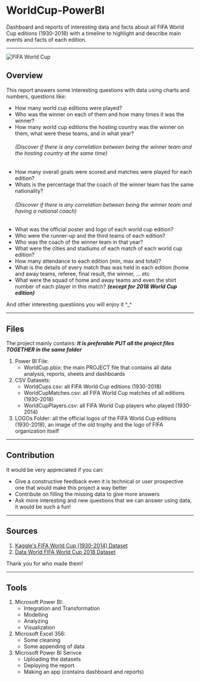 # WorldCup-PowerBI
Dashboard and reports of interesting data and facts about all FIFA World Cup editions (1930-2018) 
with a timeline to highlight and describe main events and facts of each edition. 

--------------------------------------
![FIFA World Cup](https://www.kick442.com/wp-content/uploads/2020/07/IMG-20200715-WA0059.jpg)
## Overview
This report answers some interesting questions with data using charts and numbers, questions like: 
- How many world cup editions were played?
- Who was the winner on each of them and how many times it was the winner?
- How many world cup editions the hosting country was the winner on them, what were these teams, and in what year? 
        *<h6>(Discover if there is any correlation between being the winner team and the hosting country at the same time)<h6>*
- How many overall goals were scored and matches were played for each edition?
- Whats is the percentage that the coach of the winner team has the same nationality?
        *<h6>(Discover if there is any correlation between being the winner team and having a national coach)</h6>*
- What was the official poster and logo of each world cup edition?
- Who were the runner-up and the third teams of each edition?
- Who was the coach of the winner team in that year?
- What were the cities and stadiums of each match of each world cup edition?
- How many attendance to each edition (min, max and total)?
- What is the details of every match thas was held in each edition (home and away teams, referee, final result, the winner, ... etc
- What were the squad of home and away teams and even the shirt number of each player in this match? ***(except for 2018 World Cup edition)***
  
And other interesting questiions you will enjoy it ^_^
  

--------------------------------------
## Files
The project mainly contains:      ***It is preferable PUT all the project files TOGETHER in the same folder***
  1. Power BI File: 
     - WorldCup.pbix: the main PROJECT file that contains all data analysis, reports, sheets and dashboards
  2. CSV Datasets: 
     - WorldCups.csv: all FIFA World Cup editions (1930-2018) 
     - WorldCupMatches.csv: all FIFA World Cup matches of all editions (1930-2018) 
     - WorldCupPlayers.csv: all FIFA World Cup players who played (1930-2014)
  3. LOGOs Folder: all the official logos of the FIFA World Cup editions (1930-2018), an image of the old trophy and the logo of FIFA organization itself
--------------------------------------
## Contribution
It would be very appreciated if you can: 
  - Give a constructive feedback even it is technical or user prospective one that would make this project a way better
  - Contribute on filling the missing data to give more answers
  - Ask more interesting and new questions that we can answer using data, it would be such a fun! 
--------------------------------------
## Sources
1. [Kaggle's FIFA World Cup (1930-2014) Dataset](https://www.kaggle.com/abecklas/fifa-world-cup)
2. [Data World FIFA World Cup 2018 Dataset](https://data.world/rezaghari/fifa-worldcup-2018)

Thank you for who made them! 

---------------------------------------
## Tools 
1. Microsoft Power BI: 
   - Integration and Transformation 
   - Modelling
   - Analyzing
   - Visualization 
2. Microsoft Excel 356: 
   - Some cleaning 
   - Some appending of data
3. Microsoft Power BI Serivce 
   - Uploading the datasets 
   - Deploying the report 
   - Making an app (contains dashboard and reports)



